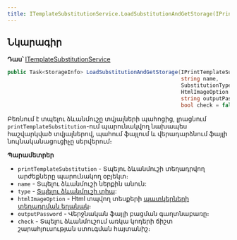 ```yaml
---
title: ITemplateSubstitutionService.LoadSubstitutionAndGetStorage(IPrintTemplateSubstitution, string, SubstitutionType, HtmlImageOption, string, bool) մեթոդ  
---
```


## Նկարագիր

**Դաս՝** [ITemplateSubstitutionService](../ITemplateSubstitutionService.md)

```c#
public Task<StorageInfo> LoadSubstitutionAndGetStorage(IPrintTemplateSubstitution printTemplateSubstitution, 
                                                       string name, 
                                                       SubstitutionType type, 
                                                       HtmlImageOption htmlImageOption = default,
                                                       string outputPassword = "", 
                                                       bool check = false)
```

Բեռնում է տպելու ձևանմուշը տվյալների պահոցից, լրացնում `printTemplateSubstitution`-ում պարունակվող նախապես հաշվարկված տվյալներով, պահում ֆայլում և վերադարձնում ֆայլի նույնականացուցիչը սերվերում։

**Պարամետրեր**

* `printTemplateSubstitution` - Տպելու ձևանմուշի տեղադրվող արժեքները պարունակող օբյեկտ։
* `name` - Տպելու ձևանմուշի ներքին անուն:
* `type` - [Տպելու ձևանմուշի տիպ](../../types/SubstitutionType.md):
* `htmlImageOption` - Html տպվող տեսքերի [պատկերների տեղադրման եղանակ](../../types/HtmlImageOption.md)։
* `outputPassword` - Վերջնական ֆայլի բացման գաղտնաբառը։
* `check` - Տպելու ձևանմուշում առկա կոդերի ճիշտ շարահյուսության ստուգման հայտանիշ։
